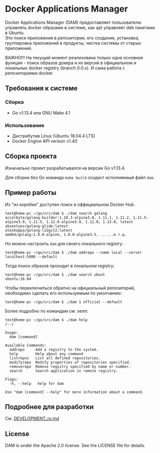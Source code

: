 # Docker Applications Manager
Docker Applications Manager (DAM) предоставляет пользователю управлять docker образами в системе,
как apt управляет deb пакетами в Ubuntu.   
Это поиск приложения в репозитории, его создание, установка, группировка приложений в продукты,
чистка системы от старых приложений. 

ВАЖНО!!!
На текущий момент реализована только одна основная функция - поиск образов докера и их версий 
в официальном и локальных docker registry (branch 0.0.x).
И сама работа с репозиториями docker.

## Требования к системе
### Сборка
- Go v1.13.4  или GNU Make 4.1
### Использование
- Дистрибутив Linux (Ubuntu 18.04.4 LTS)
- Docker Engine API version v1.40

## Сборка проекта

Изначально проект разрабатывался на версии Go v1.13.4.

Для сборки без Go команда `make build` создаст исполняемый файл `dam`.

## Пример работы

Из "из коробки" доступен поиск в оффициальном Docker Hub.
```
test@home-pc ~/go/src/dam $ ./dam search golang
accelbyte/golang-builder:1.10.3-alpine3.8, 1.11.1, 1.11.2, 1.11.5-alpine3.9, 1.11.5, 1.12.0-alpine3.9, 1.12.0, 1.13.0, latest
aksentyev/golang-glide:latest
alexkappa/golang-libgit2:latest
amd64/golang:1.0.0-alpine, 1.0.0-alpine3.5, ......и т.д.
```

Но можно настроить `dam` для своего локального registry:
```
test@home-pc ~/go/src/dam $ ./dam addrepo --name local --server localhost:5000 --default
```

Тогда поиск образов проходит в локальном registry:
```
test@home-pc ~/go/src/dam $ ./dam search ubunt
ubuntu:16.04
```

Чтобы переключиться обратно на официальный репозиторий, необходимо сделать его используемым по умолчанию:
```
test@home-pc ~/go/src/dam $ ./dam 1 official --default
```

Более подробно по командам см. хелп:
```
test@home-pc ~/go/src/dam $ ./dam help
/--/

Usage:
  dam [command]

Available Commands:
  addrepo     Add a registry to the system.
  help        Help about any command
  listrepos   List all defined repositories.
  modifyrepo  Modify properties of repositories specified.
  removerepo  Remove registry specified by name or number.
  search      Search application in remote registry.

Flags:
  -h, --help   help for dam

Use "dam [command] --help" for more information about a command.
```

## Подробнее для разработки
См. [DEVELOPMENT_ru.md](DEVELOPMENT_ru.md)

## License
DAM is under the Apache 2.0 license. See the LICENSE file for details.